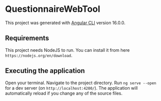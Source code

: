 # QuestionnaireWebTool

This project was generated with [Angular CLI](https://github.com/angular/angular-cli) version 16.0.0.

## Requirements

This project needs NodeJS to run. You can install it from here `https://nodejs.org/en/download`.

## Executing the application

Open your terminal. Navigate to the project directory. Run `ng serve --open` for a dev server (on `http://localhost:4200/`). The application will automatically reload if you change any of the source files.


